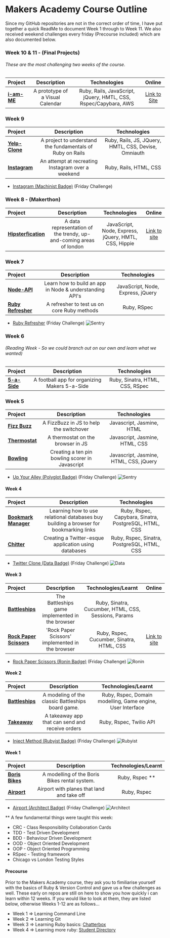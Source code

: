 # Makers Academy Course Outline

Since my GitHub repositories are not in the correct order of time, I have put together a quick ReadMe to document Week 1 through to Week 11. We also received weekend challenges every friday (Precourse included) which are also documented below.

### Week 10 & 11 - (Final Projects)
###### These are the most challenging two weeks of the course.
Project | Description | Technologies | Online |
:------------ | :-----------: | :-----------: | :-----------: |
**[i-am-ME](https://github.com/guspowell/I_am_ME)**  |  A prototype of a Visual Calendar | Ruby, Rails, JavaScript, jQuery, HMTL, CSS, Rspec/Capybara, AWS | [Link to Site](https://i-am-me.herokuapp.com/)

### Week 9 
Project | Description | Technologies |
:------------ | :-----------: | :-----------: |
**[Yelp-Clone](https://github.com/guspowell/Yelp)**  |  A project to understand the fundamentals of Ruby on Rails | Ruby, Rails, JS, JQuery, HMTL, CSS, Devise, Omniauth |
**[Instagram](https://github.com/guspowell/Instagram)** | An attempt at recreating Instagram over a weekend | Ruby, Rails, HTML, CSS |

- [Instagram (Machinist Badge)](https://github.com/makersacademy/instagram-challenge) (Friday Challenge)

### Week 8 - (Makerthon)
Project | Description | Technologies | Online |
:------------ | :-----------: | :-----------: | :-----------: |
**[Hipsterfication]()**  | A data representation of the trendy, up-and-coming areas of london  | JavaScript, Node, Express, jQuery, HMTL, CSS, Hippie | [Link to site](https://github.com/guspowell/Hipsterfication)

### Week 7
Project | Description | Technologies |
:------------ | :-----------: | :-----------: |
**[Node-API](https://github.com/guspowell/nodeServer)**  |   Learn how to build an app in Node & understanding API's  | JavaScript, Node, Express, jQuery |
**[Ruby Refresher]()** |  A refresher to test us on core Ruby methods |Ruby, RSpec|

- [Ruby Refresher](https://github.com/makersacademy/ruby-refresher) (Friday Challenge)  ![Sentry](https://github.com/makersacademy/course_in_review_2014_dec/blob/master/images/badges/Sentry_thumb.jpg)

### Week 6
###### (Reading Week - So we could branch out on our own and learn what we wanted)

Project | Description | Technologies |
:------------ | :-----------: | :-----------: |
**[5-a-Side](https://github.com/guspowell/5_a_Side)** | A football app for organizing Makers 5-a-Side  | Ruby, Sinatra, HTML, CSS, RSpec |

### Week 5

Project | Description | Technologies |
 :------------ | :-----------: | :-----------: |
**[Fizz Buzz](https://github.com/guspowell/FizzBuzzJS)**  | A FizzBuzz in JS to help the switchover | Javascript, Jasmine, HTML |
**[Thermostat](https://github.com/guspowell/ThermostatJS)**  | A thermostat on the browser in JS | Javascript, Jasmine, HTML, CSS |
**[Bowling](https://github.com/guspowell/bowling-game-node)** | Creating a ten pin bowling scorer in Javascript |  Javascript, Jasmine, HTML, CSS, jQuery |

- [Up Your Alley (Polyglot Badge)](https://github.com/makersacademy/bowling-challenge) (Friday Challenge) ![Sentry](https://github.com/makersacademy/course_in_review_2014_dec/blob/master/images/badges/Sentry_thumb.jpg)

#### Week 4

Project | Description | Technologies |
 :------------ | :-----------: | :-----------: |
**[Bookmark Manager](https://github.com/guspowell/bookmark-manager)**  |    Learning how to use relational databases buy building a browser for bookmarking links    | Ruby, Rspec, Capybara, Sinatra, PostgreSQL, HTML, CSS |
**[Chitter](https://github.com/guspowell/Chitter)** |  Creating a Twitter-esque application using databases |  Ruby, Rspec, Sinatra, PostgreSQL, HTML, CSS |

- [Twitter Clone (Data Badge)](https://github.com/makersacademy/chitter-challenge) (Friday Challenge) ![Data](https://github.com/makersacademy/course_in_review_2014_dec/blob/master/images/badges/Data_thumb.jpg)

#### Week 3

Project | Description | Technologies/Learnt | Online
 :------------ | :-----------: | :-----------: | :-----------: |
**[Battleships](https://github.com/guspowell/Battleships_on_the_web)**  |    The Battleships game implemented in the browser     | Ruby, Sinatra, Cucumber, HTML, CSS, Sessions, Params |
**[Rock Paper Scissors](https://github.com/guspowell/rock_paper_scissors)** |   'Rock Paper Scissors' implemented in the browser     | Ruby, Rspec, Cucumber, Sinatra, HTML, CSS | [Link to site](http://gus-rps.herokuapp.com)

- [Rock Paper Scissors (Ronin Badge)](https://github.com/guspowell/rock_paper_scissors) (Friday Challenge) ![Ronin](https://github.com/makersacademy/course_in_review_2014_dec/blob/master/images/badges/Ronin_thumb.jpg)

#### Week 2

Project | Description | Technologies/Learnt |
 :------------ | :-----------: | :-----------: |
**[Battleships](https://github.com/guspowell/Battleships)**  |    A modeling of the classic Battleships board game.      |  Ruby, Rspec, Domain modelling, Game engine, User Interface |
**[Takeaway](https://github.com/guspowell/Takeaway)** |     A takeaway app that can send and receive orders     |   Ruby, Rspec, Twilio API |

- [Inject Method (Rubyist Badge)](https://github.com/makersacademy/inject-challenge) (Friday Challenge) ![Rubyist](https://github.com/makersacademy/course_in_review_2014_dec/blob/master/images/badges/Rubyist_thumb.jpg)

#### Week 1

Project | Description | Technologies/Learnt |
 :------------ | :-----------: | :-----------: |
**[Boris Bikes](https://github.com/guspowell/boris_bikes)**  | A modelling of the Boris Bikes rental system.    |   Ruby, Rspec ** |
**[Airport](https://github.com/guspowell/Airport_challenge)** |     Airport with planes that land and take off      |   Ruby, Rspec |

- [Airport (Architect Badge)](https://github.com/makersacademy/airport-challenge) (Friday Challenge) ![Architect](https://github.com/makersacademy/course_in_review_2014_dec/blob/master/images/badges/Architect_thumb.jpg)

** A few fundamental things were taught this week:
- CRC - Class Responsibility Collaboration Cards
- TDD - Test Driven Development
- BDD - Behaviour Driven Development
- OOD - Object Oriented Development
- OOP - Object Oriented Programming
- RSpec - Testing framework
- Chicago vs London Testing Styles

#### Precourse 

Prior to the Makers Academy course, they ask you to fimiliarise yourself with the basics of Ruby & Version Control and gave us a few challenges as well. These early on repos are still on here to show you how quickly i can learn within 12 weeks. If you would like to look at them, they are listed below, otherwise Weeks 1-12 are as follows...
- Week 1 => Learning Command Line
- Week 2 => Learning Git
- Week 3 => Learning Ruby basics: [Chatterbox](https://github.com/guspowell/Chatterbox)
- Week 4 => Learning more ruby: [Student Directory](https://github.com/guspowell/Student-Directory)
